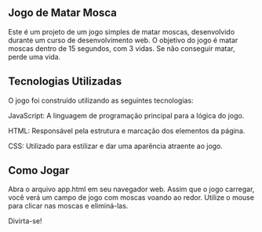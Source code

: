 ## Jogo de Matar Mosca
Este é um projeto de um jogo simples de matar moscas, desenvolvido durante um curso de desenvolvimento web. O objetivo do jogo é matar moscas dentro de 15 segundos, com 3 vidas. Se não conseguir matar, perde uma vida.

## Tecnologias Utilizadas
O jogo foi construído utilizando as seguintes tecnologias:

JavaScript: A linguagem de programação principal para a lógica do jogo. 

HTML: Responsável pela estrutura e marcação dos elementos da página.

CSS: Utilizado para estilizar e dar uma aparência atraente ao jogo.

## Como Jogar
Abra o arquivo app.html em seu navegador web.
Assim que o jogo carregar, você verá um campo de jogo com moscas voando ao redor.
Utilize o mouse para clicar nas moscas e eliminá-las. 

Divirta-se!
